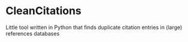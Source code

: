 # CleanCitations
Little tool written in Python that finds duplicate citation entries in (large) references databases
